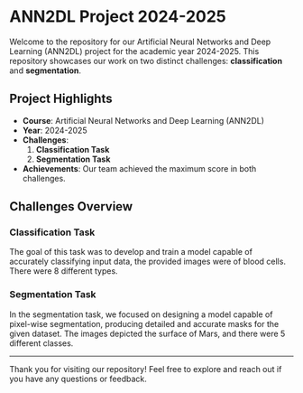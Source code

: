 # ANN2DL Project 2024-2025

Welcome to the repository for our Artificial Neural Networks and Deep Learning (ANN2DL) project for the academic year 2024-2025. This repository showcases our work on two distinct challenges: **classification** and **segmentation**.

## Project Highlights

- **Course**: Artificial Neural Networks and Deep Learning (ANN2DL)
- **Year**: 2024-2025
- **Challenges**:
  1. **Classification Task**
  2. **Segmentation Task**
- **Achievements**: Our team achieved the maximum score in both challenges.

## Challenges Overview

### Classification Task

The goal of this task was to develop and train a model capable of accurately classifying input data, the provided images were of blood cells. There were 8 different types.

### Segmentation Task

In the segmentation task, we focused on designing a model capable of pixel-wise segmentation, producing detailed and accurate masks for the given dataset. The images depicted the surface of Mars, and there were 5 different classes.

---

Thank you for visiting our repository! Feel free to explore and reach out if you have any questions or feedback.
